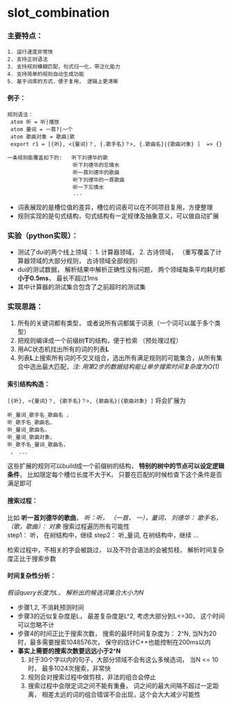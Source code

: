 
# slot_combination
### 主要特点：
    1. 运行速度非常快
	2. 支持正则语法
	3. 支持规则模糊匹配，句式归一化，带泛化能力
	4. 支持简单的规则自动生成功能
	5. 基于词库的方式，便于复用， 逻辑上更清晰
	
####  例子：
   
    规则语法：
     atom 听 = 听|播放
     atom 量词 = 一首?|一个
     atom 歌曲对象 = 歌曲|歌
     export r1 = [{听}, <{量词}？, {.歌手名}？>, {.歌曲名}|{歌曲对象} ]  => {}
     
	一条规则能覆盖如下的:   听下刘德华的歌
	                     听下刘德华的忘情水
						 听一首刘德华的歌曲
						 听下刘德华的一首歌曲
						 听一下忘情水
						 ...
	
	 
 -  词表展现的是槽位值的差异，槽位的词表可以在不同项目复用，方便整理
 -  规则实现的是句式结构，句式结构有一定规律及抽象意义，可以做自动扩展
	
	
### 实验（python实现）： 
  
 - 测试了dui的两个线上领域： 1. 计算器领域， 2. 古诗领域， （重写覆盖了计算器领域的大部分规则， 古诗领域全部规则）   
  - dui的测试数据， 解析结果中解析正确性没有问题， 两个领域每条平均耗时都**小于0.5ms**， 最长不超过1ms   
  - 其中计算器的测试集合包含了之前超时的测试集

   
### 实现思路：
1. 所有的关键词都有类型， 或者说所有词都属于词表（一个词可以属于多个类型）
2. 把规则编译成一个前缀树**T**的结构，便于检索 （预处理过程）
3. 用AC状态机找出所有的词的列表**L**
4. 列表**L**上搜索所有词的不交叉组合，选出所有满足规则的可能集合，从所有集合中选出最大匹配，*注: 用第2步的数据结构能让单步搜索时间复杂度为O(1)*

#### 索引结构构造：
`[{听}, <{量词}？, {歌手名}？>, {歌曲名}|{歌曲对象} ]`  将会扩展为 

    听_量词_歌手名_歌曲名 ，
    听_歌手名_歌曲名，
    听_量词_歌曲名，
    听_量词_歌曲对象，
    听_歌手名_量词_歌曲名，
     ， ...

 
这些扩展的规则可以build成一个前缀树的结构， **特别的树中的节点可以设定逻辑条件**， 比如限定每个槽位长度不大于K， 只要在匹配的时候检查下这个条件是否满足即可

#### 搜索过程：
比如 **听一首刘德华的歌曲**， *听：听， （一首， 一），量词， 刘德华： 歌手名， （歌，歌曲）： 对象*
搜索过程遍历所有可能性  
  step1： 听， 在树结构中，继续
  step2： 听_量词, 在树结构中，继续
  ...

检索过程中，不相关的字会被跳过， 以及不符合语法的会被剪枝， 解析时间复杂度正比于搜索步数


#### 时间复杂性分析：
 *假设query长度为L， 解析出的候选词集合大小为N*
- 步骤1,2, 不消耗预测时间
- 步骤3的近似复杂度是L， 最差复杂度是L^2, 考虑大部分到L<=30， 这个时间可以忽略不计
- 步骤4的时间正比于搜索次数， 搜索的最坏时间复杂度为： 2^N, 当N为20时，最多需要搜索1048576次， 保守的估计C++也能控制在200ms以内
- **事实上需要的搜索次数要远远小于2^N**
   1. 对于30个字以内的句子，大部分领域不会有这么多候选词， 当N <= 10时， 最多1024次搜索，非常快
   2. 规则会对搜索过程中做剪枝，非法的组合会停止
   3. 搜索过程中会限定词之间不能有重叠， 词之间的最大间隔不超过一定距离， 相差太远的词的组合错误不会出现，这个会大大减少可能性

